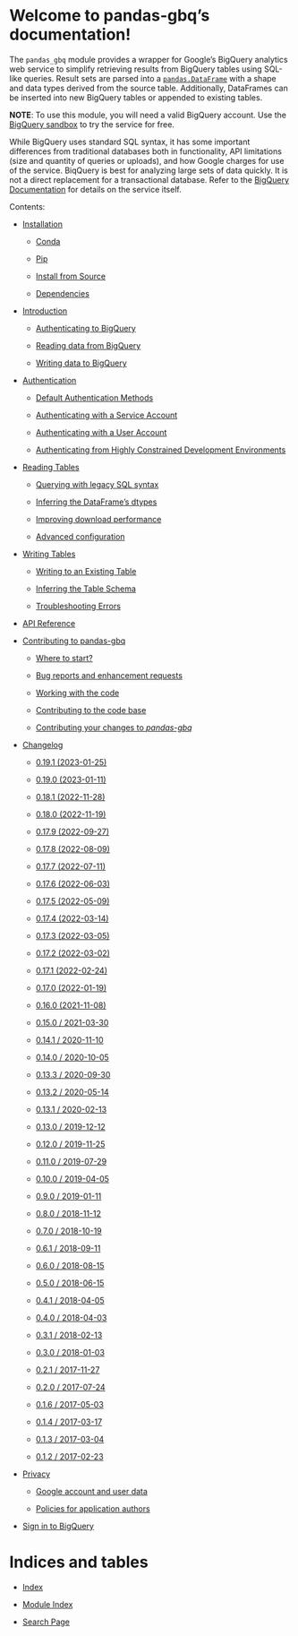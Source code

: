 
# Welcome to pandas-gbq’s documentation!

The `pandas_gbq` module provides a wrapper for Google’s BigQuery
analytics web service to simplify retrieving results from BigQuery tables
using SQL-like queries. Result sets are parsed into a [`pandas.DataFrame`](https://pandas.pydata.org/pandas-docs/stable/reference/api/pandas.DataFrame.html#pandas.DataFrame)
with a shape and data types derived from the source table. Additionally,
DataFrames can be inserted into new BigQuery tables or appended to existing
tables.

**NOTE**: To use this module, you will need a valid BigQuery account. Use the
[BigQuery sandbox](https://cloud.google.com/bigquery/docs/sandbox) to
try the service for free.

While BigQuery uses standard SQL syntax, it has some important differences
from traditional databases both in functionality, API limitations (size and
quantity of queries or uploads), and how Google charges for use of the
service. BiqQuery is best for analyzing large sets of data quickly. It is not
a direct replacement for a transactional database. Refer to the [BigQuery
Documentation](https://cloud.google.com/bigquery/what-is-bigquery) for
details on the service itself.

Contents:


* [Installation](install.md)


    * [Conda](install.md#conda)


    * [Pip](install.md#pip)


    * [Install from Source](install.md#install-from-source)


    * [Dependencies](install.md#dependencies)


* [Introduction](intro.md)


    * [Authenticating to BigQuery](intro.md#authenticating-to-bigquery)


    * [Reading data from BigQuery](intro.md#reading-data-from-bigquery)


    * [Writing data to BigQuery](intro.md#writing-data-to-bigquery)


* [Authentication](howto/authentication.md)


    * [Default Authentication Methods](howto/authentication.md#default-authentication-methods)


    * [Authenticating with a Service Account](howto/authentication.md#authenticating-with-a-service-account)


    * [Authenticating with a User Account](howto/authentication.md#authenticating-with-a-user-account)


    * [Authenticating from Highly Constrained Development Environments](howto/authentication.md#authenticating-from-highly-constrained-development-environments)


* [Reading Tables](reading.md)


    * [Querying with legacy SQL syntax](reading.md#querying-with-legacy-sql-syntax)


    * [Inferring the DataFrame’s dtypes](reading.md#inferring-the-dataframe-s-dtypes)


    * [Improving download performance](reading.md#improving-download-performance)


    * [Advanced configuration](reading.md#advanced-configuration)


* [Writing Tables](writing.md)


    * [Writing to an Existing Table](writing.md#writing-to-an-existing-table)


    * [Inferring the Table Schema](writing.md#inferring-the-table-schema)


    * [Troubleshooting Errors](writing.md#troubleshooting-errors)


* [API Reference](api.md)


* [Contributing to pandas-gbq](contributing.md)


    * [Where to start?](contributing.md#where-to-start)


    * [Bug reports and enhancement requests](contributing.md#bug-reports-and-enhancement-requests)


    * [Working with the code](contributing.md#working-with-the-code)


    * [Contributing to the code base](contributing.md#contributing-to-the-code-base)


    * [Contributing your changes to *pandas-gbq*](contributing.md#contributing-your-changes-to-pandas-gbq)


* [Changelog](changelog.md)


    * [0.19.1 (2023-01-25)](changelog.md#id1)


    * [0.19.0 (2023-01-11)](changelog.md#id2)


    * [0.18.1 (2022-11-28)](changelog.md#id3)


    * [0.18.0 (2022-11-19)](changelog.md#id4)


    * [0.17.9 (2022-09-27)](changelog.md#id6)


    * [0.17.8 (2022-08-09)](changelog.md#id7)


    * [0.17.7 (2022-07-11)](changelog.md#id9)


    * [0.17.6 (2022-06-03)](changelog.md#id11)


    * [0.17.5 (2022-05-09)](changelog.md#id13)


    * [0.17.4 (2022-03-14)](changelog.md#id15)


    * [0.17.3 (2022-03-05)](changelog.md#id17)


    * [0.17.2 (2022-03-02)](changelog.md#id19)


    * [0.17.1 (2022-02-24)](changelog.md#id21)


    * [0.17.0 (2022-01-19)](changelog.md#id24)


    * [0.16.0 (2021-11-08)](changelog.md#id27)


    * [0.15.0 / 2021-03-30](changelog.md#id31)


    * [0.14.1 / 2020-11-10](changelog.md#id35)


    * [0.14.0 / 2020-10-05](changelog.md#id37)


    * [0.13.3 / 2020-09-30](changelog.md#id38)


    * [0.13.2 / 2020-05-14](changelog.md#id39)


    * [0.13.1 / 2020-02-13](changelog.md#id40)


    * [0.13.0 / 2019-12-12](changelog.md#id41)


    * [0.12.0 / 2019-11-25](changelog.md#id42)


    * [0.11.0 / 2019-07-29](changelog.md#id46)


    * [0.10.0 / 2019-04-05](changelog.md#id48)


    * [0.9.0 / 2019-01-11](changelog.md#id53)


    * [0.8.0 / 2018-11-12](changelog.md#id54)


    * [0.7.0 / 2018-10-19](changelog.md#id58)


    * [0.6.1 / 2018-09-11](changelog.md#id60)


    * [0.6.0 / 2018-08-15](changelog.md#id61)


    * [0.5.0 / 2018-06-15](changelog.md#id62)


    * [0.4.1 / 2018-04-05](changelog.md#id65)


    * [0.4.0 / 2018-04-03](changelog.md#id66)


    * [0.3.1 / 2018-02-13](changelog.md#id67)


    * [0.3.0 / 2018-01-03](changelog.md#id68)


    * [0.2.1 / 2017-11-27](changelog.md#id69)


    * [0.2.0 / 2017-07-24](changelog.md#id70)


    * [0.1.6 / 2017-05-03](changelog.md#id71)


    * [0.1.4 / 2017-03-17](changelog.md#id72)


    * [0.1.3 / 2017-03-04](changelog.md#id73)


    * [0.1.2 / 2017-02-23](changelog.md#id74)


* [Privacy](privacy.md)


    * [Google account and user data](privacy.md#google-account-and-user-data)


    * [Policies for application authors](privacy.md#policies-for-application-authors)


* [Sign in to BigQuery](oauth.md)


# Indices and tables


* [Index](genindex.md)


* [Module Index](py-modindex.md)


* [Search Page](search.md)

<!-- Use the meta tags to verify the site for use in Google OAuth2 consent flow. -->
